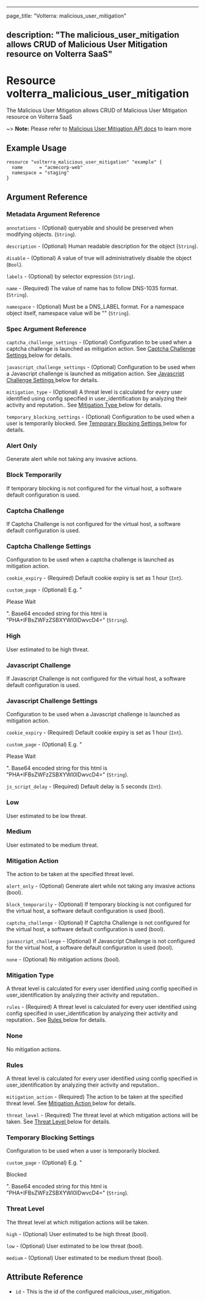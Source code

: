 ---

page_title: "Volterra: malicious_user_mitigation"

description: "The malicious_user_mitigation allows CRUD of Malicious User Mitigation resource on Volterra SaaS"
---------------------------------------------------------------------------------------------------------------

Resource volterra_malicious_user_mitigation
===========================================

The Malicious User Mitigation allows CRUD of Malicious User Mitigation resource on Volterra SaaS

~> **Note:** Please refer to [Malicious User Mitigation API docs](https://volterra.io/docs/api/malicious-user-mitigation) to learn more

Example Usage
-------------

```hcl
resource "volterra_malicious_user_mitigation" "example" {
  name      = "acmecorp-web"
  namespace = "staging"
}

```

Argument Reference
------------------

### Metadata Argument Reference

`annotations` - (Optional) queryable and should be preserved when modifying objects. (`String`).

`description` - (Optional) Human readable description for the object (`String`).

`disable` - (Optional) A value of true will administratively disable the object (`Bool`).

`labels` - (Optional) by selector expression (`String`).

`name` - (Required) The value of name has to follow DNS-1035 format. (`String`).

`namespace` - (Optional) Must be a DNS_LABEL format. For a namespace object itself, namespace value will be "" (`String`).

### Spec Argument Reference

`captcha_challenge_settings` - (Optional) Configuration to be used when a captcha challenge is launched as mitigation action. See [Captcha Challenge Settings ](#captcha-challenge-settings) below for details.

`javascript_challenge_settings` - (Optional) Configuration to be used when a Javascript challenge is launched as mitigation action. See [Javascript Challenge Settings ](#javascript-challenge-settings) below for details.

`mitigation_type` - (Optional) A threat level is calculated for every user identified using config specified in user_identification by analyzing their activity and reputation.. See [Mitigation Type ](#mitigation-type) below for details.

`temporary_blocking_settings` - (Optional) Configuration to be used when a user is temporarily blocked. See [Temporary Blocking Settings ](#temporary-blocking-settings) below for details.

### Alert Only

Generate alert while not taking any invasive actions.

### Block Temporarily

If temporary blocking is not configured for the virtual host, a software default configuration is used.

### Captcha Challenge

If Captcha Challenge is not configured for the virtual host, a software default configuration is used.

### Captcha Challenge Settings

Configuration to be used when a captcha challenge is launched as mitigation action.

`cookie_expiry` - (Required) Default cookie expiry is set as 1 hour (`Int`).

`custom_page` - (Optional) E.g. "<p> Please Wait </p>". Base64 encoded string for this html is "PHA+IFBsZWFzZSBXYWl0IDwvcD4=" (`String`).

### High

User estimated to be high threat.

### Javascript Challenge

If Javascript Challenge is not configured for the virtual host, a software default configuration is used.

### Javascript Challenge Settings

Configuration to be used when a Javascript challenge is launched as mitigation action.

`cookie_expiry` - (Required) Default cookie expiry is set as 1 hour (`Int`).

`custom_page` - (Optional) E.g. "<p> Please Wait </p>". Base64 encoded string for this html is "PHA+IFBsZWFzZSBXYWl0IDwvcD4=" (`String`).

`js_script_delay` - (Required) Default delay is 5 seconds (`Int`).

### Low

User estimated to be low threat.

### Medium

User estimated to be medium threat.

### Mitigation Action

The action to be taken at the specified threat level.

`alert_only` - (Optional) Generate alert while not taking any invasive actions (bool).

`block_temporarily` - (Optional) If temporary blocking is not configured for the virtual host, a software default configuration is used (bool).

`captcha_challenge` - (Optional) If Captcha Challenge is not configured for the virtual host, a software default configuration is used (bool).

`javascript_challenge` - (Optional) If Javascript Challenge is not configured for the virtual host, a software default configuration is used (bool).

`none` - (Optional) No mitigation actions (bool).

### Mitigation Type

A threat level is calculated for every user identified using config specified in user_identification by analyzing their activity and reputation..

`rules` - (Required) A threat level is calculated for every user identified using config specified in user_identification by analyzing their activity and reputation.. See [Rules ](#rules) below for details.

### None

No mitigation actions.

### Rules

A threat level is calculated for every user identified using config specified in user_identification by analyzing their activity and reputation..

`mitigation_action` - (Required) The action to be taken at the specified threat level. See [Mitigation Action ](#mitigation-action) below for details.

`threat_level` - (Required) The threat level at which mitigation actions will be taken. See [Threat Level ](#threat-level) below for details.

### Temporary Blocking Settings

Configuration to be used when a user is temporarily blocked.

`custom_page` - (Optional) E.g. "<p> Blocked </p>". Base64 encoded string for this html is "PHA+IFBsZWFzZSBXYWl0IDwvcD4=" (`String`).

### Threat Level

The threat level at which mitigation actions will be taken.

`high` - (Optional) User estimated to be high threat (bool).

`low` - (Optional) User estimated to be low threat (bool).

`medium` - (Optional) User estimated to be medium threat (bool).

Attribute Reference
-------------------

-	`id` - This is the id of the configured malicious_user_mitigation.

